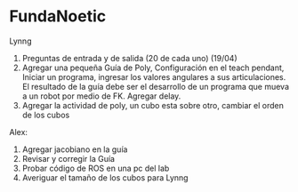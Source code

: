 # FundaNoetic

Lynng
1. Preguntas de entrada y de salida (20 de cada uno) (19/04)
2. Agregar una pequeña Guía de Poly, Configuración en el teach pendant, Iniciar un programa, ingresar los valores angulares a sus articulaciones. El resultado de la guía debe ser el desarrollo de un programa que mueva a un robot por medio de FK. Agregar delay.
3. Agregar la actividad de poly, un cubo esta sobre otro, cambiar el orden de los cubos

Alex:
1. Agregar jacobiano en la guía
2. Revisar y corregir la Guía
3. Probar código de ROS en una pc del lab
4. Averiguar el tamaño de los cubos para Lynng

